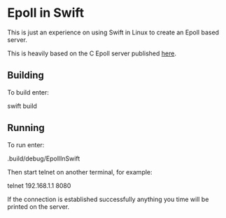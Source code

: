 Epoll in Swift
==============

This is just an experience on using Swift in Linux to create an Epoll based server.

This is heavily based on the C Epoll server published [here](https://banu.com/blog/2/how-to-use-epoll-a-complete-example-in-c/).

Building
--------

To build enter:

  swift build

Running
-------

To run enter:

  .build/debug/EpollInSwift

Then start telnet on another terminal, for example:

  telnet 192.168.1.1 8080

If the connection is established successfully anything you time will be printed on the server.
